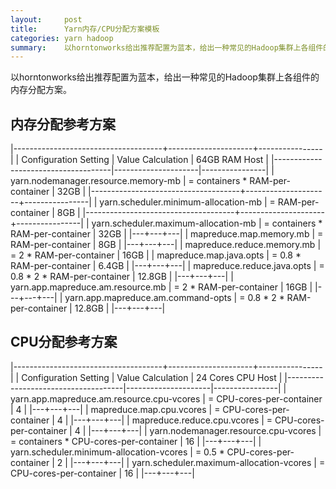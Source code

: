 ```yaml
---
layout:     post
title:      Yarn内存/CPU分配方案模板
categories: yarn hadoop
summary:	以horntonworks给出推荐配置为蓝本，给出一种常见的Hadoop集群上各组件的内存分配方案。
---
```


以horntonworks给出推荐配置为蓝本，给出一种常见的Hadoop集群上各组件的内存分配方案。

## 内存分配参考方案

|-------------------------------------+---------------------+----------------|
| Configuration Setting               | Value Calculation   | 64GB RAM Host  |
|-------------------------------------|---------------------|----------------|
| yarn.nodemanager.resource.memory-mb | = containers * RAM-per-container | 32GB |
|-------------------------------------+---------------------+----------------|
| yarn.scheduler.minimum-allocation-mb | = RAM-per-container | 8GB |
|-------------------------------------+---------------------+----------------|
| yarn.scheduler.maximum-allocation-mb | = containers * RAM-per-container | 32GB |
|---+---+---|
| mapreduce.map.memory.mb | = RAM-per-container | 8GB |
|---+---+---|
| mapreduce.reduce.memory.mb | = 2 * RAM-per-container | 16GB |
| mapreduce.map.java.opts | = 0.8 * RAM-per-container | 6.4GB |
|---+---+---|
| mapreduce.reduce.java.opts | = 0.8 * 2 * RAM-per-container | 12.8GB |
|---+---+---|
| yarn.app.mapreduce.am.resource.mb | = 2 * RAM-per-container | 16GB |
|---+---+---|
| yarn.app.mapreduce.am.command-opts | = 0.8 * 2 * RAM-per-container | 12.8GB |
|---+---+---|

## CPU分配参考方案

|-------------------------------------+---------------------+----------------|
| Configuration Setting               | Value Calculation   | 24 Cores CPU Host  |
|-------------------------------------|---------------------|----------------|
| yarn.app.mapreduce.am.resource.cpu-vcores | = CPU-cores-per-container   | 4 |
|---+---+---|
| mapreduce.map.cpu.vcores                  | = CPU-cores-per-container   | 4 |
|---+---+---|
| mapreduce.reduce.cpu.vcores               | = CPU-cores-per-container   | 4 |
|---+---+---|
| yarn.nodemanager.resource.cpu-vcores      | = containers * CPU-cores-per-container | 16 |
|---+---+---|
| yarn.scheduler.minimum-allocation-vcores  | = 0.5 * CPU-cores-per-container | 2 |
|---+---+---|
| yarn.scheduler.maximum-allocation-vcores  | = CPU-cores-per-container   | 16 |
|---+---+---|
